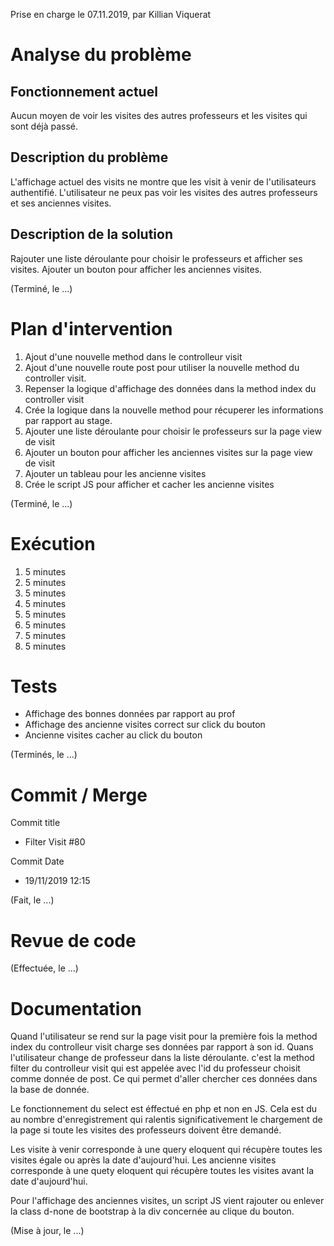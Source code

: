 Prise en charge le 07.11.2019, par Killian Viquerat

# Analyse du problème


## Fonctionnement actuel

Aucun moyen de voir les visites des autres professeurs et les visites qui sont déjà passé.

## Description du problème

L'affichage actuel des visits ne montre que les visit à venir de l'utilisateurs authentifié. L'utilisateur ne peux pas voir les visites des autres professeurs et ses anciennes visites.

## Description de la solution

Rajouter une liste déroulante pour choisir le professeurs et afficher ses visites.
Ajouter un bouton pour afficher les anciennes visites.

(Terminé, le ...)

# Plan d'intervention

1. Ajout d'une nouvelle method dans le controlleur visit
2. Ajout d'une nouvelle route post pour utiliser la nouvelle method du controller visit.
3. Repenser la logique d'affichage des données dans la method index du controller visit
4. Crée la logique dans la nouvelle method pour récuperer les informations par rapport au stage.
5. Ajouter une liste déroulante pour choisir le professeurs sur la page view de visit
6. Ajouter un bouton pour afficher les anciennes visites sur la page view de visit
7. Ajouter un tableau pour les ancienne visites
8. Crée le script JS pour afficher et cacher les ancienne visites

(Terminé, le ...)

# Exécution

1. 5 minutes
2. 5 minutes
3. 5 minutes
4. 5 minutes
5. 5 minutes
6. 5 minutes
7. 5 minutes
8. 5 minutes

# Tests

- Affichage des bonnes données par rapport au prof
- Affichage des ancienne visites correct sur click du bouton
- Ancienne visites cacher au click du bouton

(Terminés, le ...)

# Commit / Merge

Commit title 
- Filter Visit #80

Commit Date
- 19/11/2019 12:15

(Fait, le ...)

# Revue de code

(Effectuée, le ...)

# Documentation

Quand l'utilisateur se rend sur la page visit pour la première fois la method index du controlleur visit charge ses données par rapport à son id.
Quans l'utilisateur change de professeur dans la liste déroulante. c'est la method filter du controlleur visit qui est appelée avec l'id du professeur choisit comme donnée de post. Ce qui permet d'aller chercher ces données dans la base de donnée.

Le fonctionnement du select est éffectué en php et non en JS. Cela est du au nombre d'enregistrement qui ralentis significativement le chargement de la page si toute les visites des professeurs doivent être demandé. 

Les visite à venir corresponde à une query eloquent qui récupère toutes les visites égale ou après la date d'aujourd'hui.
Les ancienne visites corresponde à une quety eloquent qui récupère toutes les visites avant la date d'aujourd'hui.

Pour l'affichage des anciennes visites, un script JS vient rajouter ou enlever la class d-none de bootstrap à la div concernée au clique du bouton. 

(Mise à jour, le ...)
